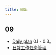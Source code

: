 ```yaml
---
title: 输出
---
```


## 09
* [Daily plan](../daily-plan/change-log.md) 0.1 - 0.3。
* [日常工作任务管理](../sop/content/work-pm.md)